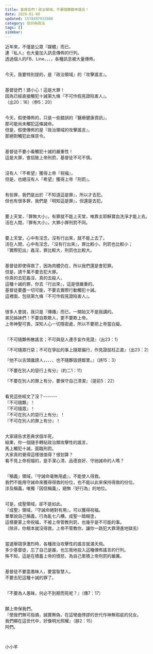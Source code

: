 ```yaml
---
title: 基督徒們！政治領域，不要隨夥散佈謠言！
date: 2020-01-08
updated: 1578497932000
category: 信仰與政治
tags: []
sidebar: 
---
```


<p>近年來，不僅是公眾『媒體』而已，<br/>
連『私人』也大量加入訊息傳佈的行列。<br/>
透過個人的FB、Line、、、，各種訊息被大量傳佈。</p>
<p><br/>
今天，我要特別提的，是『政治領域』的『攻擊謠言』。</p>
<p><br/>
基督徒們！請小心！這是大罪！<br/>
因為已經直接觸犯十誡第九條『不可作假見證陷害人』。<br/>
（出20：16）（申5：20）</p>
<p><br/>
今天，假使傳佈的，只是一些錯誤的『醫療健康資訊』，<br/>
那可能尚未觸犯這條誡命。<br/>
但是，假使傳佈的是『政治領域的攻擊謠言』，<br/>
那絕對觸犯此條禁令。</p>
<p><br/>
基督徒不要小看觸犯十誡的嚴重性！<br/>
這是大罪，會招致上帝刑罰，基督徒不可不慎。</p>
<p><br/>
沒有人『不希望』獲得上帝『祝福』，<br/>
但是，也絕沒有人『希望』獲得上帝『刑罰』。</p>
<p><br/>
有些罪，我們是出於『不知道這是罪』，所以才去犯。<br/>
但也有很多罪，我們是『明知這是罪』，但還是去犯。</p>
<p><br/>
要上天堂，『罪無大小』，有罪就不能上天堂，唯靠主耶穌寶血洗淨才能上去。<br/>
活在人間，『罪有大小』，大罪小罪刑罰不同。</p>
<p><br/>
要上天堂，心中有淫念，沒有行出來，就不能上去了。<br/>
活在人間，心中有淫念，『沒有行出來』，罪比較小，刑罰也比較小；<br/>
『實際犯出』姦淫，罪比較大，刑罰也比較大。</p>
<p><br/>
基督徒即使得救了，因為肉體仍在，所以我們還是會犯罪。<br/>
但是，請千萬不要去犯大罪。<br/>
你真的去犯姦淫、真的去殺人，<br/>
這種十誡的罪，你去『行出來』，這是很嚴重的。<br/>
基督徒要盡一切可能，不要去實際行動觸犯十誡。<br/>
這裡面，包括第九條『不可作假見證陷害人』。</p>
<p><br/>
很多人會說，我只是『傳播』而已，一開始又不是我講的。<br/>
弟兄姊妹們！不要自欺欺人，更不要欺上帝。<br/>
上帝神聖可畏，深知人心一切隱密處，所以不要把上帝當白癡。</p>
<p><br/>
『不可隨夥佈散謠言；不可與惡人連手妄作見證』（出23：1）</p>
<p>『不可隨眾行惡；不可在爭訟的事上隨眾偏行，作見證屈枉正直』（出23：2）</p>
<p>『他不以舌頭讒謗人，、、、、也不隨夥毀謗鄰里。』（詩15：3）</p>
<p>『不要在別人的惡行上有分』（約二1：11）</p>
<p>『不要在別人的罪上有分，要保守自己清潔』（提前5：22）</p>
<p><br/>
看見這些經文了沒？-------<br/>
『不可隨夥』！<br/>
『不可隨眾』！<br/>
『不可在別人的惡行上有分』！<br/>
『不可在別人的罪上有分』！</p>
<p><br/>
大家禱告求恩典求個半死，<br/>
結果，你一個隨手轉貼政治類攻擊性的謠言，<br/>
馬上觸犯十誡，面臨刑罰。<br/>
大家真的覺得這樣很值得？很划算？<br/>
看不見上帝祝福的，是手潔心清、品德良好、守祂誡命的人嗎？</p>
<p><br/>
『稱義』領域，『守誡命毫無用處』，不能使人得救。<br/>
我們不能用守誡命來獲得得救的份位，也不能以此來保持得救的份位。<br/>
涉及稱義，唯獨『因信稱義』，絕無『好行為』的地位。</p>
<p><br/>
可是，成聖領域，卻不是如此。<br/>
『成聖』領域，『守誡命絕對有用』，可以獲得祝福。<br/>
單單說自己稱義，行為亂七八糟，成聖一踏糊塗，<br/>
這樣要蒙上帝祝福，不被上帝管教刑罰，也幾乎是不可能的事。<br/>
（除非，你根本就沒得救，上帝不管教你，讓你一路犯大罪滑進地獄去）</p>
<p><br/>
當選舉競爭激烈時，各種政治攻擊性的謠言就滿天飛。<br/>
多少基督徒，忘了自己是誰，也忘我地投入這種傳佈謠言的行列。<br/>
殊不知，這是在積蓄上帝的憤怒，為自己累積上帝刑罰的嚴厲。</p>
<p><br/>
基督徒不要當愚昧人，要當智慧人。<br/>
不要去犯這種十誡的罪了。</p>
<p><br/>
『不要為人愚昧，何必不到期而死呢？』（傳7：17）</p>
<p><br/>
願上帝保我們，<br/>
『使我們無可指摘，誠實無偽，在這彎曲悖謬的世代作神無瑕疵的兒女。<br/>
我們顯在這世代中，好像明光照耀』（腓2：15）<br/>
阿們。</p>
<p> </p>
<p>小小羊</p>
